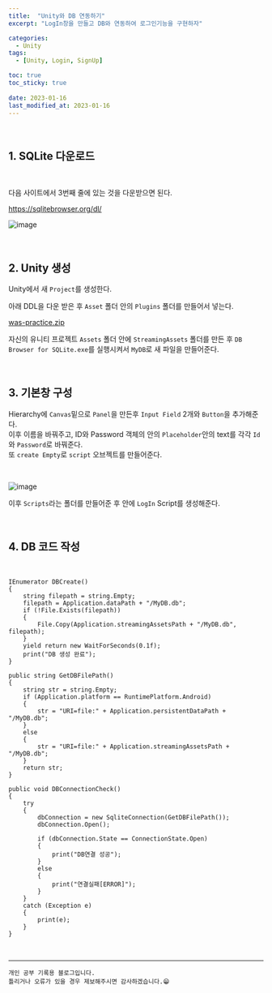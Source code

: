 ```yaml
---
title:  "Unity와 DB 연동하기"
excerpt: "LogIn창을 만들고 DB와 연동하여 로그인기능을 구현하자"

categories:
  - Unity
tags:
  - [Unity, Login, SignUp]

toc: true
toc_sticky: true
 
date: 2023-01-16
last_modified_at: 2023-01-16
---
```


<br>

## 1. SQLite 다운로드

<br>

다음 사이트에서 3번째 줄에 있는 것을 다운받으면 된다.

https://sqlitebrowser.org/dl/

![image](https://user-images.githubusercontent.com/37824506/212581520-1cfc0647-a373-49ad-a608-2a773856cb79.png)

<br>

## 2. Unity 생성

Unity에서 새 `Project`를 생성한다.

아래 DDL을 다운 받은 후 `Asset` 폴더 안의 `Plugins` 폴더를 만들어서 넣는다.

[was-practice.zip](https://github.com/yyechan0602/yyechan0602.github.io/files/10422008/was-practice.zip)

자신의 유니티 프로젝트 `Assets` 폴더 안에 `StreamingAssets` 폴더를 만든 후 `DB Browser for SQLite.exe`를 실행시켜서 `MyDB`로 새 파일을 만들어준다.  

<br>

## 3. 기본창 구성

Hierarchy에 `Canvas`밑으로 `Panel`을 만든후 `Input Field` 2개와 `Button`을 추가해준다.  
이후 이름을 바꿔주고, ID와 Password 객체의 안의 `Placeholder`안의 text를 각각 `Id`와 `Password`로 바꿔준다.  
또 `create Empty`로 `script` 오브젝트를 만들어준다.

<br>

![image](https://user-images.githubusercontent.com/37824506/212581006-2606af06-e669-4cc9-95d5-946e11fdacd2.png)

이후 `Scripts`라는 폴더를 만들어준 후 안에 `LogIn` Script를 생성해준다.  

<br>

## 4. DB 코드 작성

<br>

    IEnumerator DBCreate()
    {
        string filepath = string.Empty;
        filepath = Application.dataPath + "/MyDB.db";
        if (!File.Exists(filepath))
        {
            File.Copy(Application.streamingAssetsPath + "/MyDB.db", filepath);
        }
        yield return new WaitForSeconds(0.1f);
        print("DB 생성 완료");
    }

    public string GetDBFilePath()
    {
        string str = string.Empty;
        if (Application.platform == RuntimePlatform.Android)
        {
            str = "URI=file:" + Application.persistentDataPath + "/MyDB.db";
        }
        else
        {
            str = "URI=file:" + Application.streamingAssetsPath + "/MyDB.db";
        }
        return str;
    }

    public void DBConnectionCheck()
    {
        try
        {
            dbConnection = new SqliteConnection(GetDBFilePath());
            dbConnection.Open();

            if (dbConnection.State == ConnectionState.Open)
            {
                print("DB연결 성공");
            }
            else
            {
                print("연결실패[ERROR]");
            }
        }
        catch (Exception e)
        {
            print(e);
        }
    }

<br>

***
    개인 공부 기록용 블로그입니다.
    틀리거나 오류가 있을 경우 제보해주시면 감사하겠습니다.😁